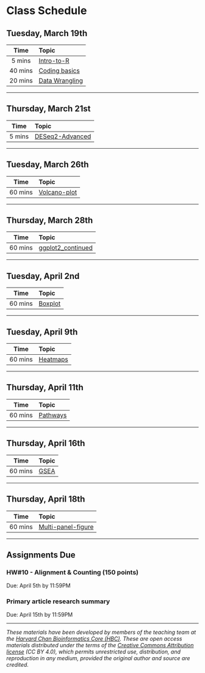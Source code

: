 # Class Schedule

## Tuesday, March 19th 

| Time |  Topic  |  
|:-----------:|:----------| 
| 5 mins | [Intro-to-R](../lessons/01_Intro-to-R.md) | 
| 40 mins | [Coding basics](../lessons/02_coding_basics.md) | 
| 20 mins | [Data Wrangling](../lessons/03_data-wrangling.md) | 


***

## Thursday, March 21st 

| Time |  Topic  |  
|:-----------:|:----------| 
| 5 mins | [DESeq2-Advanced](../lessons/04_rnaseq_dataset.md) | 

***


## Tuesday, March 26th 

| Time |  Topic  |  
|:-----------:|:----------| 
| 60 mins | [Volcano-plot](../lessons/05_Volcano_plot.md) | 

***

## Thursday, March 28th 

| Time |  Topic  |  
|:-----------:|:----------| 
| 60 mins | [ggplot2_continued](../lessons/06_ggplot2.md) | 

***

## Tuesday, April 2nd 

| Time |  Topic  |  
|:-----------:|:----------| 
| 60 mins | [Boxplot](../lessons/07_box_plot.md) | 

***

## Tuesday, April 9th 

| Time |  Topic  |  
|:-----------:|:----------| 
| 60 mins | [Heatmaps](../lessons/08_heatmaps.md) | 

***

## Thursday, April 11th 

| Time |  Topic  |  
|:-----------:|:----------| 
| 60 mins | [Pathways](../lessons/09_pathways.md) | 

***


## Thursday, April 16th 

| Time |  Topic  |  
|:-----------:|:----------| 
| 60 mins | [GSEA](../lessons/10_GSEA.md) | 

***

## Thursday, April 18th 

| Time |  Topic  |  
|:-----------:|:----------| 
| 60 mins | [Multi-panel-figure](../lessons/11_multi_panel_figure.md) | 

***


## Assignments Due 

### HW#10 - Alignment & Counting (150 points)
Due: April 5th by 11:59PM   

### Primary article research summary  
Due: April 15th by 11:59PM    

*** 

*These materials have been developed by members of the teaching team at the [Harvard Chan Bioinformatics Core (HBC)](http://bioinformatics.sph.harvard.edu/). These are open access materials distributed under the terms of the [Creative Commons Attribution license](https://creativecommons.org/licenses/by/4.0/) (CC BY 4.0), which permits unrestricted use, distribution, and reproduction in any medium, provided the original author and source are credited.*
